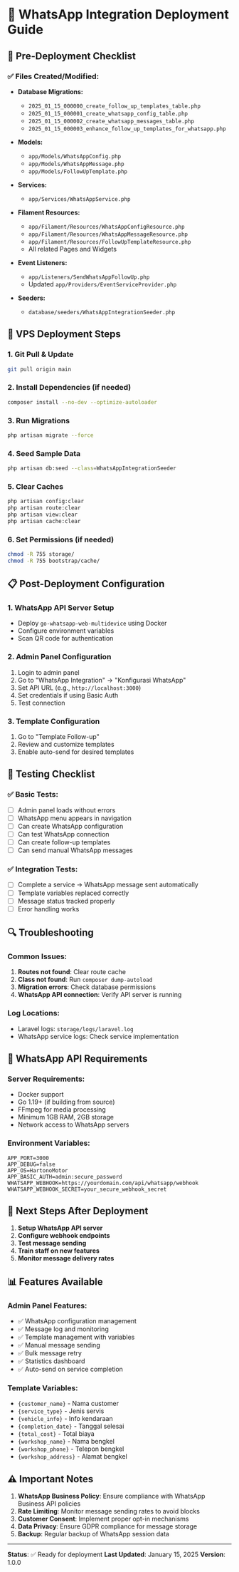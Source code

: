 # 📱 WhatsApp Integration Deployment Guide

## 🚀 Pre-Deployment Checklist

### ✅ Files Created/Modified:
- **Database Migrations:**
  - `2025_01_15_000000_create_follow_up_templates_table.php`
  - `2025_01_15_000001_create_whatsapp_config_table.php`
  - `2025_01_15_000002_create_whatsapp_messages_table.php`
  - `2025_01_15_000003_enhance_follow_up_templates_for_whatsapp.php`

- **Models:**
  - `app/Models/WhatsAppConfig.php`
  - `app/Models/WhatsAppMessage.php`
  - `app/Models/FollowUpTemplate.php`

- **Services:**
  - `app/Services/WhatsAppService.php`

- **Filament Resources:**
  - `app/Filament/Resources/WhatsAppConfigResource.php`
  - `app/Filament/Resources/WhatsAppMessageResource.php`
  - `app/Filament/Resources/FollowUpTemplateResource.php`
  - All related Pages and Widgets

- **Event Listeners:**
  - `app/Listeners/SendWhatsAppFollowUp.php`
  - Updated `app/Providers/EventServiceProvider.php`

- **Seeders:**
  - `database/seeders/WhatsAppIntegrationSeeder.php`

## 🔧 VPS Deployment Steps

### 1. Git Pull & Update
```bash
git pull origin main
```

### 2. Install Dependencies (if needed)
```bash
composer install --no-dev --optimize-autoloader
```

### 3. Run Migrations
```bash
php artisan migrate --force
```

### 4. Seed Sample Data
```bash
php artisan db:seed --class=WhatsAppIntegrationSeeder
```

### 5. Clear Caches
```bash
php artisan config:clear
php artisan route:clear
php artisan view:clear
php artisan cache:clear
```

### 6. Set Permissions (if needed)
```bash
chmod -R 755 storage/
chmod -R 755 bootstrap/cache/
```

## 📋 Post-Deployment Configuration

### 1. WhatsApp API Server Setup
- Deploy `go-whatsapp-web-multidevice` using Docker
- Configure environment variables
- Scan QR code for authentication

### 2. Admin Panel Configuration
1. Login to admin panel
2. Go to "WhatsApp Integration" → "Konfigurasi WhatsApp"
3. Set API URL (e.g., `http://localhost:3000`)
4. Set credentials if using Basic Auth
5. Test connection

### 3. Template Configuration
1. Go to "Template Follow-up"
2. Review and customize templates
3. Enable auto-send for desired templates

## 🧪 Testing Checklist

### ✅ Basic Tests:
- [ ] Admin panel loads without errors
- [ ] WhatsApp menu appears in navigation
- [ ] Can create WhatsApp configuration
- [ ] Can test WhatsApp connection
- [ ] Can create follow-up templates
- [ ] Can send manual WhatsApp messages

### ✅ Integration Tests:
- [ ] Complete a service → WhatsApp message sent automatically
- [ ] Template variables replaced correctly
- [ ] Message status tracked properly
- [ ] Error handling works

## 🔍 Troubleshooting

### Common Issues:
1. **Routes not found**: Clear route cache
2. **Class not found**: Run `composer dump-autoload`
3. **Migration errors**: Check database permissions
4. **WhatsApp API connection**: Verify API server is running

### Log Locations:
- Laravel logs: `storage/logs/laravel.log`
- WhatsApp service logs: Check service implementation

## 📱 WhatsApp API Requirements

### Server Requirements:
- Docker support
- Go 1.19+ (if building from source)
- FFmpeg for media processing
- Minimum 1GB RAM, 2GB storage
- Network access to WhatsApp servers

### Environment Variables:
```env
APP_PORT=3000
APP_DEBUG=false
APP_OS=HartonoMotor
APP_BASIC_AUTH=admin:secure_password
WHATSAPP_WEBHOOK=https://yourdomain.com/api/whatsapp/webhook
WHATSAPP_WEBHOOK_SECRET=your_secure_webhook_secret
```

## 🎯 Next Steps After Deployment

1. **Setup WhatsApp API server**
2. **Configure webhook endpoints**
3. **Test message sending**
4. **Train staff on new features**
5. **Monitor message delivery rates**

## 📊 Features Available

### Admin Panel Features:
- ✅ WhatsApp configuration management
- ✅ Message log and monitoring
- ✅ Template management with variables
- ✅ Manual message sending
- ✅ Bulk message retry
- ✅ Statistics dashboard
- ✅ Auto-send on service completion

### Template Variables:
- `{customer_name}` - Nama customer
- `{service_type}` - Jenis servis
- `{vehicle_info}` - Info kendaraan
- `{completion_date}` - Tanggal selesai
- `{total_cost}` - Total biaya
- `{workshop_name}` - Nama bengkel
- `{workshop_phone}` - Telepon bengkel
- `{workshop_address}` - Alamat bengkel

## ⚠️ Important Notes

1. **WhatsApp Business Policy**: Ensure compliance with WhatsApp Business API policies
2. **Rate Limiting**: Monitor message sending rates to avoid blocks
3. **Customer Consent**: Implement proper opt-in mechanisms
4. **Data Privacy**: Ensure GDPR compliance for message storage
5. **Backup**: Regular backup of WhatsApp session data

---

**Status**: ✅ Ready for deployment
**Last Updated**: January 15, 2025
**Version**: 1.0.0
